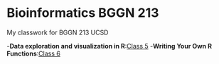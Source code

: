 # Bioinformatics BGGN 213
My classwork for BGGN 213 UCSD

-**Data exploration and visualization in R**:[Class 5](https://github.com/lmwaters/bggn213/blob/master/BGGN%20213%20class5/mapcolor_markdown.md)
-**Writing Your Own R Functions**:[Class 6](https://github.com/lmwaters/bggn213/blob/master/BGGN_213_class6_homework/BGGN_213_class6_homework.md)
